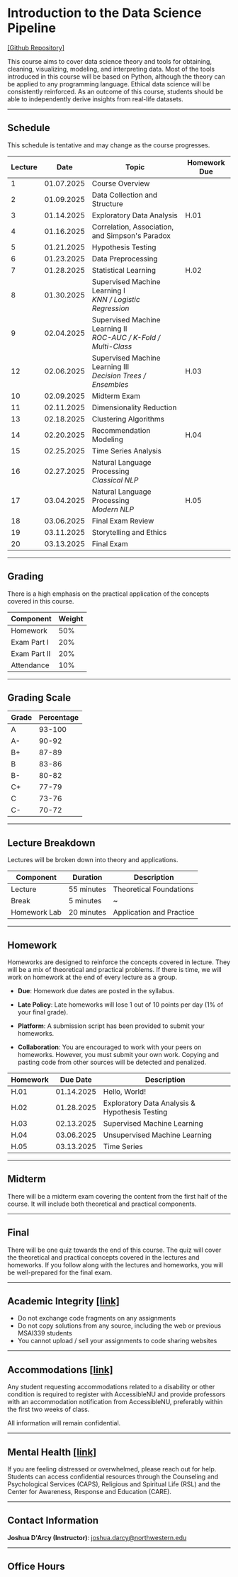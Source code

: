 # Introduction to the Data Science Pipeline

[[Github Repository]](https://github.com/drc-cs/winter25-cs326/)

This course aims to cover data science theory and tools for obtaining, cleaning, visualizing, modeling, and interpreting data. Most of the tools introduced in this course will be based on Python, although the theory can be applied to any programming language. Ethical data science will be consistently reinforced. As an outcome of this course, students should be able to independently derive insights from real-life datasets.

------

## Schedule

This schedule is tentative and may change as the course progresses.

| Lecture | Date | Topic | Homework Due |
| --- | --- | --- | --- |
| 1 | 01.07.2025 | Course Overview | |
| 2 | 01.09.2025 | Data Collection and Structure | |
| 3 | 01.14.2025 | Exploratory Data Analysis | H.01 |
| 4 | 01.16.2025 | Correlation, Association, and Simpson's Paradox | |
| 5 | 01.21.2025 | Hypothesis Testing | |
| 6 | 01.23.2025 | Data Preprocessing | |
| 7 | 01.28.2025 | Statistical Learning | H.02 |
| 8 | 01.30.2025 | Supervised Machine Learning I <br> *KNN / Logistic Regression* | |
| 9 | 02.04.2025 | Supervised Machine Learning II <br>  *ROC-AUC / K-Fold / Multi-Class* | |
| 12 | 02.06.2025 | Supervised Machine Learning III <br> *Decision Trees / Ensembles* | H.03 |
| 10 | 02.09.2025 | Midterm Exam | |
| 11 | 02.11.2025 | Dimensionality Reduction | |
| 13 | 02.18.2025 | Clustering Algorithms | |
| 14 | 02.20.2025 | Recommendation Modeling | H.04 |
| 15 | 02.25.2025 | Time Series Analysis | |
| 16 | 02.27.2025 | Natural Language Processing <br> *Classical NLP* | |
| 17 | 03.04.2025 | Natural Language Processing <br> *Modern NLP* | H.05 |
| 18 | 03.06.2025 | Final Exam Review |  |
| 19 | 03.11.2025 | Storytelling and Ethics | |
| 20 | 03.13.2025 | Final Exam |  |

------

## Grading

There is a high emphasis on the practical application of the concepts covered in this course.

| Component | Weight |
| --- | --- |
| Homework | 50% |
| Exam Part I | 20% |
| Exam Part II | 20% |
| Attendance | 10% |

------

## Grading Scale

| Grade | Percentage |
| --- | --- |
| A | 93-100 |
| A- | 90-92 |
| B+ | 87-89 |
| B | 83-86 |
| B- | 80-82 |
| C+ | 77-79 |
| C | 73-76 |
| C- | 70-72 |

------

## Lecture Breakdown

Lectures will be broken down into theory and applications.

| Component | Duration | Description |
| --- | --- | --- |
| Lecture | 55 minutes | Theoretical Foundations |
| Break | 5 minutes | ~ |
| Homework Lab | 20 minutes | Application and Practice |

------

## Homework

Homeworks are designed to reinforce the concepts covered in lecture. They will be a mix of theoretical and practical problems. If there is time, we will work on homework at the end of every lecture as a group.

- **Due**: Homework due dates are posted in the syllabus.

- **Late Policy**: Late homeworks will lose 1 out of 10 points per day (1% of your final grade).

- **Platform**: A submission script has been provided to submit your homeworks.

- **Collaboration**: You are encouraged to work with your peers on homeworks. However, you must submit your own work. Copying and pasting code from other sources will be detected and penalized.

| Homework | Due Date | Description |
| --- | --- | --- |
| H.01 | 01.14.2025 | Hello, World! |
| H.02 | 01.28.2025 | Exploratory Data Analysis & Hypothesis Testing |
| H.03 | 02.13.2025 | Supervised Machine Learning |
| H.04 | 03.06.2025 | Unsupervised Machine Learning |
| H.05 | 03.13.2025 | Time Series |

------

## Midterm

There will be a midterm exam covering the content from the first half of the course. It will include both theoretical and practical components.

------

## Final

There will be one quiz towards the end of this course. The quiz will cover the theoretical and practical concepts covered in the lectures and homeworks. If you follow along with the lectures and homeworks, you will be well-prepared for the final exam.

------

## Academic Integrity [[link]](https://www.northwestern.edu/provost/policies-procedures/academic-integrity/index.html)

- Do not exchange code fragments on any assignments
- Do not copy solutions from any source, including the web or previous MSAI339 students
- You cannot upload / sell your assignments to code sharing websites

------

## Accommodations [[link]](https://www.registrar.northwestern.edu/registration-graduation/northwestern-university-syllabus-standards.html#accessibility)

Any student requesting accommodations related to a disability or other condition is required to register with AccessibleNU and provide professors with an accommodation notification from AccessibleNU, preferably within the first two weeks of class. 

All information will remain confidential.

------

## Mental Health [[link]](https://www.registrar.northwestern.edu/registration-graduation/northwestern-university-syllabus-standards.html#wellness-and-health)

If you are feeling distressed or overwhelmed, please reach out for help. Students can access confidential resources through the Counseling and Psychological Services (CAPS), Religious and Spiritual Life (RSL) and the Center for Awareness, Response and Education (CARE).

-----

## Contact Information

**Joshua D'Arcy (Instructor)**: joshua.darcy@northwestern.edu <br>

-----

## Office Hours